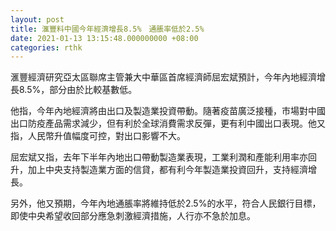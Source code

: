 ```yaml
---
layout: post
title: 滙豐料中國今年經濟增長8.5%　通脹率低於2.5%
date: 2021-01-13 13:15:48.000000000 +08:00
categories: rthk
---
```


滙豐經濟研究亞太區聯席主管兼大中華區首席經濟師屈宏斌預計，今年內地經濟增長8.5%，部分由於比較基數低。

他指，今年內地經濟將由出口及製造業投資帶動。隨著疫苗廣泛接種，市場對中國出口防疫產品需求減少，但有利於全球消費需求反彈，更有利中國出口表現。他又指，人民幣升值幅度可控，對出口影響不大。

屈宏斌又指，去年下半年內地出口帶動製造業表現，工業利潤和產能利用率亦回升，加上中央支持製造業方面的信貸，都有利今年製造業投資回升，支持經濟增長。

另外，他又預期，今年內地通脹率將維持低於2.5%的水平，符合人民銀行目標，即使中央希望收回部分應急刺激經濟措施，人行亦不急於加息。
